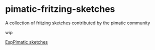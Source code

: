 # pimatic-fritzing-sketches
A collection of fritzing sketches contributed by the pimatic community 

wip

[EspPimatic sketches](https://github.com/mwittig/pimatic-fritzing-sketches/tree/master/esp-pimatic)
